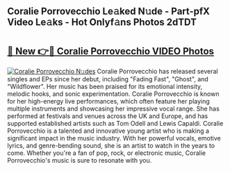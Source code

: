 ## Coralie Porrovecchio Le𝚊ked N𝚞de - Part-pfX Video Le𝚊ks - Hot Onlyf𝚊ns Photos 2dTDT

# <h2><a href="http://ab45469.deff.icu/?id=Coralie+Porrovecchio">🔗 New 👉🔴 Coralie Porrovecchio VIDEO Photos</a></h2>

[![Coralie Porrovecchio N𝚞des](https://i.imgur.com/rIISA9y.gif)](http://ab45469.deff.icu/?id=Coralie+Porrovecchio)
Coralie Porrovecchio has released several singles and EPs since her debut, including "Fading Fast", "Ghost", and "Wildflower". Her music has been praised for its emotional intensity, melodic hooks, and sonic experimentation. Coralie Porrovecchio is known for her high-energy live performances, which often feature her playing multiple instruments and showcasing her impressive vocal range. She has performed at festivals and venues across the UK and Europe, and has supported established artists such as Tom Odell and Lewis Capaldi. Coralie Porrovecchio is a talented and innovative young artist who is making a significant impact in the music industry. With her powerful vocals, emotive lyrics, and genre-bending sound, she is an artist to watch in the years to come. Whether you're a fan of pop, rock, or electronic music, Coralie Porrovecchio's music is sure to resonate with you.

